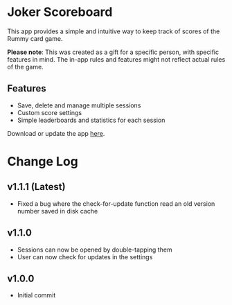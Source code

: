 # Joker Scoreboard
This app provides a simple and intuitive way to keep track of scores of the Rummy card game. 

**Please note**: This was created as a gift for a specific person, with specific features in mind. The in-app rules and features might not reflect actual rules of the game.

## Features
- Save, delete and manage multiple sessions
- Custom score settings
- Simple leaderboards and statistics for each session

Download or update the app [here](https://samuelobabu69.github.io/joker_scoreboard_update/).

# Change Log
## v1.1.1 (Latest)
- Fixed a bug where the check-for-update function read an old version number saved in disk cache

## v1.1.0
- Sessions can now be opened by double-tapping them
- User can now check for updates in the settings

## v1.0.0
- Initial commit
